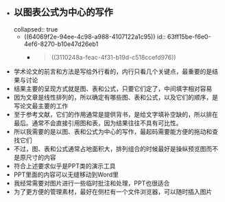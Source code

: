 - ## 以图表公式为中心的写作
  collapsed:: true
	- ((64069f2e-94ee-4c98-a988-4107122a1c95))
	  id:: 63ff15be-f6e0-4ef6-8270-b10e47d26eb1
		- > ((3110248a-feac-4f31-b19d-c518ccefd976))
- 学术论文的前言和方法是写给外行看的，内行只看几个关键点，最重要的是结果与讨论
- 结果主要的呈现方式就是图、表和公式，只要它们定了，中间填字相对容易
- 因为文章是线性排列的，所以确定有哪些图、表和公式，以及它们的顺序，是写论文最主要的工作
- 至于参考文献，它们的作用通常是提供背书，是给文字填补空缺的，所以排在最后。通常不会直接引用图和表，因为结果往往不具有可比性。
- 所以我需要的是以图、表和公式为中心的写作，最起码需要能方便的拖动和查找它们
- 不过，图、表和公式通常占地面积大，排列组合的时候最好是操纵预览图而不是原尺寸的内容
- 符合上述要求似乎是PPT类的演示工具
- PPT里面的内容可以无缝移动到Word里
- 我经常需要对图片进行一些临时批注和处理，PPT也很适合
- 为了更方便的管理素材，最好在侧栏有一个文件浏览器，可以随时插入图片